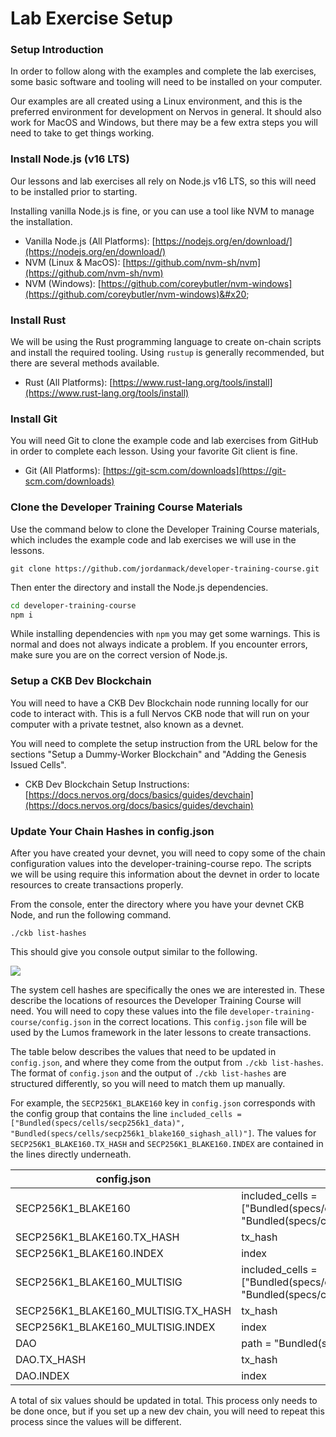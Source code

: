 # Lab Exercise Setup

### Setup Introduction

In order to follow along with the examples and complete the lab exercises, some basic software and tooling will need to be installed on your computer.

Our examples are all created using a Linux environment, and this is the preferred environment for development on Nervos in general. It should also work for MacOS and Windows, but there may be a few extra steps you will need to take to get things working.

### Install Node.js (v16 LTS)

Our lessons and lab exercises all rely on Node.js v16 LTS, so this will need to be installed prior to starting.

Installing vanilla Node.js is fine, or you can use a tool like NVM to manage the installation.

* Vanilla Node.js (All Platforms): [https://nodejs.org/en/download/](https://nodejs.org/en/download/)
* NVM (Linux & MacOS): [https://github.com/nvm-sh/nvm](https://github.com/nvm-sh/nvm)
* NVM (Windows): [https://github.com/coreybutler/nvm-windows](https://github.com/coreybutler/nvm-windows)&#x20;

### Install Rust

We will be using the Rust programming language to create on-chain scripts and install the required tooling. Using `rustup` is generally recommended, but there are several methods available.

* Rust (All Platforms): [https://www.rust-lang.org/tools/install](https://www.rust-lang.org/tools/install)

### Install Git

You will need Git to clone the example code and lab exercises from GitHub in order to complete each lesson. Using your favorite Git client is fine.

* Git (All Platforms): [https://git-scm.com/downloads](https://git-scm.com/downloads)

### Clone the Developer Training Course Materials

Use the command below to clone the Developer Training Course materials, which includes the example code and lab exercises we will use in the lessons.

```
git clone https://github.com/jordanmack/developer-training-course.git
```

Then enter the directory and install the Node.js dependencies.

```bash
cd developer-training-course
npm i
```

While installing dependencies with `npm` you may get some warnings. This is normal and does not always indicate a problem. If you encounter errors, make sure you are on the correct version of Node.js.

### Setup a CKB Dev Blockchain

You will need to have a CKB Dev Blockchain node running locally for our code to interact with. This is a full Nervos CKB node that will run on your computer with a private testnet, also known as a devnet.

You will need to complete the setup instruction from the URL below for the sections "Setup a Dummy-Worker Blockchain" and "Adding the Genesis Issued Cells".

* CKB Dev Blockchain Setup Instructions: [https://docs.nervos.org/docs/basics/guides/devchain](https://docs.nervos.org/docs/basics/guides/devchain)

### Update Your Chain Hashes in config.json

After you have created your devnet, you will need to copy some of the chain configuration values into the developer-training-course repo. The scripts we will be using require this information about the devnet in order to locate resources to create transactions properly.

From the console, enter the directory where you have your devnet CKB Node, and run the following command.

```
./ckb list-hashes
```

This should give you console output similar to the following.

![](.gitbook/assets/ckb-list-hashes.png)

The system cell hashes are specifically the ones we are interested in. These describe the locations of resources the Developer Training Course will need. You will need to copy these values into the file `developer-training-course/config.json` in the correct locations. This `config.json` file will be used by the Lumos framework in the later lessons to create transactions.

The table below describes the values that need to be updated in `config.json`, and where they come from the output from `./ckb list-hashes`. The format of `config.json` and the output of `./ckb list-hashes` are structured differently, so you will need to match them up manually.

For example, the `SECP256K1_BLAKE160` key in `config.json` corresponds with the config group that contains the line `included_cells = ["Bundled(specs/cells/secp256k1_data)", "Bundled(specs/cells/secp256k1_blake160_sighash_all)"]`. The values for `SECP256K1_BLAKE160.TX_HASH` and `SECP256K1_BLAKE160.INDEX` are contained in the lines directly underneath.

| config.json                            | ckb list-hashes                                                                                                        |
| -------------------------------------- | ---------------------------------------------------------------------------------------------------------------------- |
| SECP256K1\_BLAKE160                    | included\_cells = \["Bundled(specs/cells/secp256k1\_data)", "Bundled(specs/cells/secp256k1\_blake160\_sighash\_all)"]  |
| SECP256K1\_BLAKE160.TX\_HASH           | tx\_hash                                                                                                               |
| SECP256K1\_BLAKE160.INDEX              | index                                                                                                                  |
| SECP256K1\_BLAKE160\_MULTISIG          | included\_cells = \["Bundled(specs/cells/secp256k1\_data)", "Bundled(specs/cells/secp256k1\_blake160\_multisig\_all)"] |
| SECP256K1\_BLAKE160\_MULTISIG.TX\_HASH | tx\_hash                                                                                                               |
| SECP256K1\_BLAKE160\_MULTISIG.INDEX    | index                                                                                                                  |
| DAO                                    | path = "Bundled(specs/cells/dao)"                                                                                      |
| DAO.TX\_HASH                           | tx\_hash                                                                                                               |
| DAO.INDEX                              | index                                                                                                                  |

A total of six values should be updated in total. This process only needs to be done once, but if you set up a new dev chain, you will need to repeat this process since the values will be different.
